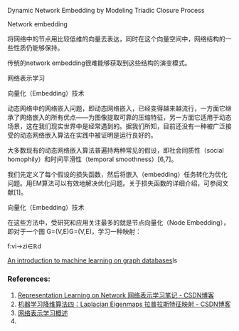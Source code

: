 Dynamic Network Embedding by Modeling Triadic Closure Process


Network embedding

将网络中的节点用比较低维的向量去表达，同时在这个向量空间中，网络结构的一些性质仍能够保持。

传统的network embedding很难能够获取到这些结构的演变模式。


网络表示学习

向量化（Embedding）技术

动态网络中的网络嵌入问题，即动态网络嵌入，已经变得越来越流行，一方面它继承了网络嵌入的所有优点——为图像提取可靠的压缩特征，另一方面它适用于动态场景，这在我们现实世界中是经常遇到的。据我们所知，目前还没有一种被广泛接受的动态网络嵌入算法在实践中被证明是运行良好的。

大多数现有的动态网络嵌入算法普遍持两种常见的假设，即社会同质性（social homophily）和时间平滑性（temporal smoothness）[6,7]。



我们先定义了每个假设的损失函数，然后将嵌入（embedding）任务转化为优化问题。用EM算法可以有效地解决优化问题。关于损失函数的详细介绍，可参阅文献[1]。



向量化（Embedding）技术


在这些方法中，受研究和应用关注最多的就是节点向量化（Node Embedding），即对于一个图 G=(V,E)G=(V,E)，学习一种映射：

f:vi→zi∈ℝd



[An introduction to machine learning on graph databases](https://medium.com/octavian-ai/an-introduction-to-machine-learning-on-graph-databases-24ee502fd12e)ls

### References:
1. [Representation Learning on Network 网络表示学习笔记 - CSDN博客](https://blog.csdn.net/u012052268/article/details/78985331)
2. [机器学习降维算法四：Laplacian Eigenmaps 拉普拉斯特征映射 - CSDN博客](https://blog.csdn.net/xbinworld/article/details/8855796)
3. [网络表示学习概述](https://zhuanlan.zhihu.com/p/32504175)
4. 